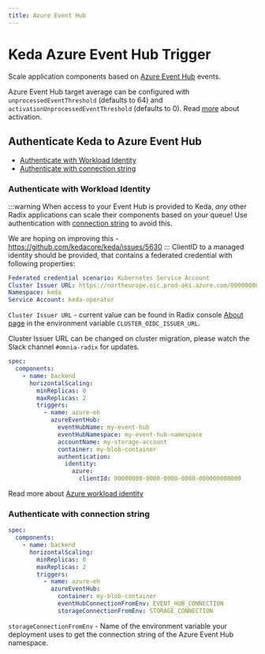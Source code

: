 ```yaml
---
title: Azure Event Hub
---
```


# Keda Azure Event Hub Trigger
Scale application components based on [Azure Event Hub](https://learn.microsoft.com/en-us/azure/event-hubs/event-hubs-about) events.

Azure Event Hub target average can be configured with `unprocessedEventThreshold` (defaults to 64) and `activationUnprocessedEventThreshold` (defaults to 0). Read [more](https://keda.sh/docs/2.17/concepts/scaling-deployments/#activating-and-scaling-thresholds) about activation.

## Authenticate Keda to Azure Event Hub
* [Authenticate with Workload Identity](#authenticate-with-workload-identity)
* [Authenticate with connection string](#authenticate-with-connection-string)
### Authenticate with Workload Identity
:::warning
When access to your Event Hub is provided to Keda, _any_ other Radix applications can scale their components based on your queue! Use authentication with [connection string](#authenticate-with-connection-string) to avoid this.

We are hoping on improving this - https://github.com/kedacore/keda/issues/5630
:::
ClientID to a managed identity should be provided, that contains a federated credential with following properties:
```yaml
Federated credential scenario: Kubernetes Service Account
Cluster Issuer URL: https://northeurope.oic.prod-aks.azure.com/00000000-0000-0000-0000-000000000000/00000000-0000-0000-0000-000000000000/ 
Namespace: keda
Service Account: keda-operator
```
`Cluster Issuer URL` - current value can be found in Radix console [About page](https://console.radix.equinor.com/about) in the environment variable `CLUSTER_OIDC_ISSUER_URL`.

Cluster Issuer URL can be changed on cluster migration, please watch the Slack channel `#omnia-radix` for updates.

````yaml
spec:
  components:
    - name: backend
      horizontalScaling:
        minReplicas: 0
        maxReplicas: 2
        triggers:
          - name: azure-eh
            azureEventHub:
              eventHubName: my-event-hub
              eventHubNamespace: my-event-hub-namespace
              accountName: my-storage-account
              container: my-blob-container
              authentication:
                identity:
                  azure:
                    clientId: 00000000-0000-0000-0000-000000000000
````
Read more about [Azure workload identity](/guides/workload-identity/)

### Authenticate with connection string
````yaml
spec:
  components:
    - name: backend
      horizontalScaling:
        minReplicas: 0
        maxReplicas: 2
        triggers:
          - name: azure-eh
            azureEventHub:
              container: my-blob-container
              eventHubConnectionFromEnv: EVENT_HUB_CONNECTION
              storageConnectionFromEnv: STORAGE_CONNECTION
````
`storageConnectionFromEnv` - Name of the environment variable your deployment uses to get the connection string of the Azure Event Hub namespace. 
